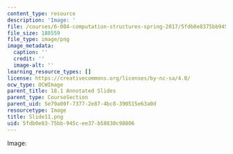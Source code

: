 ```yaml
---
content_type: resource
description: 'Image: '
file: /courses/6-004-computation-structures-spring-2017/5fdb0e8375bb945cee37b58830c98806_Slide11.png
file_size: 188559
file_type: image/png
image_metadata:
  caption: ''
  credit: ''
  image-alt: ''
learning_resource_types: []
license: https://creativecommons.org/licenses/by-nc-sa/4.0/
ocw_type: OCWImage
parent_title: 18.1 Annotated Slides
parent_type: CourseSection
parent_uid: 5e79a00f-7377-2e87-4bc8-390515e63a0d
resourcetype: Image
title: Slide11.png
uid: 5fdb0e83-75bb-945c-ee37-b58830c98806
---
```

Image: 